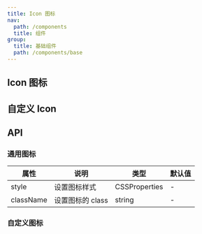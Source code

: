 ```yaml
---
title: Icon 图标
nav:
  path: /components
  title: 组件
group:
  title: 基础组件
  path: /components/base
---
```


## Icon 图标

<code src="./demos/index.tsx"></code>

## 自定义 Icon

<code src="./demos/custom.tsx"></code>

## API

### 通用图标

| 属性      | 说明             | 类型          | 默认值 |
| --------- | ---------------- | ------------- | ------ |
| style     | 设置图标样式     | CSSProperties | -      |
| className | 设置图标的 class | string        | -      |

### 自定义图标
